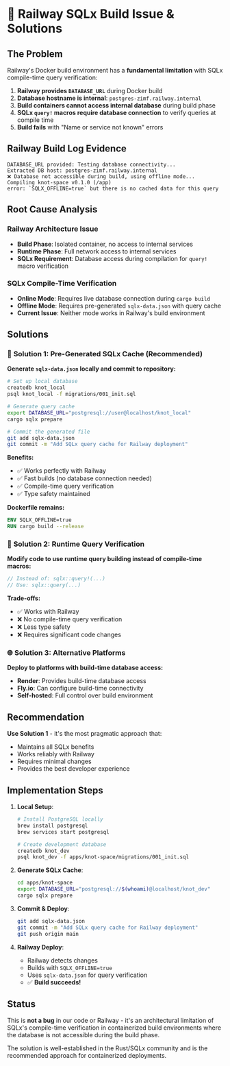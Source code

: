 # 🚂 Railway SQLx Build Issue & Solutions

## The Problem

Railway's Docker build environment has a **fundamental limitation** with SQLx compile-time query verification:

1. **Railway provides `DATABASE_URL`** during Docker build
2. **Database hostname is internal**: `postgres-zimf.railway.internal`  
3. **Build containers cannot access internal database** during build phase
4. **SQLx `query!` macros require database connection** to verify queries at compile time
5. **Build fails** with "Name or service not known" errors

## Railway Build Log Evidence

```
DATABASE_URL provided: Testing database connectivity...
Extracted DB host: postgres-zimf.railway.internal
❌ Database not accessible during build, using offline mode...
Compiling knot-space v0.1.0 (/app)
error: `SQLX_OFFLINE=true` but there is no cached data for this query
```

## Root Cause Analysis

### Railway Architecture Issue
- **Build Phase**: Isolated container, no access to internal services
- **Runtime Phase**: Full network access to internal services  
- **SQLx Requirement**: Database access during compilation for `query!` macro verification

### SQLx Compile-Time Verification
- **Online Mode**: Requires live database connection during `cargo build`
- **Offline Mode**: Requires pre-generated `sqlx-data.json` with query cache
- **Current Issue**: Neither mode works in Railway's build environment

## Solutions

### 🎯 **Solution 1: Pre-Generated SQLx Cache (Recommended)**

**Generate `sqlx-data.json` locally and commit to repository:**

```bash
# Set up local database
createdb knot_local
psql knot_local -f migrations/001_init.sql

# Generate query cache
export DATABASE_URL="postgresql://user@localhost/knot_local"
cargo sqlx prepare

# Commit the generated file
git add sqlx-data.json
git commit -m "Add SQLx query cache for Railway deployment"
```

**Benefits:**
- ✅ Works perfectly with Railway
- ✅ Fast builds (no database connection needed)
- ✅ Compile-time query verification
- ✅ Type safety maintained

**Dockerfile remains:**
```dockerfile
ENV SQLX_OFFLINE=true
RUN cargo build --release
```

### 🔧 **Solution 2: Runtime Query Verification**

**Modify code to use runtime query building instead of compile-time macros:**

```rust
// Instead of: sqlx::query!(...)
// Use: sqlx::query(...)
```

**Trade-offs:**
- ✅ Works with Railway
- ❌ No compile-time query verification  
- ❌ Less type safety
- ❌ Requires significant code changes

### 🌐 **Solution 3: Alternative Platforms**

**Deploy to platforms with build-time database access:**
- **Render**: Provides build-time database access
- **Fly.io**: Can configure build-time connectivity
- **Self-hosted**: Full control over build environment

## Recommendation

**Use Solution 1** - it's the most pragmatic approach that:
- Maintains all SQLx benefits
- Works reliably with Railway  
- Requires minimal changes
- Provides the best developer experience

## Implementation Steps

1. **Local Setup**:
   ```bash
   # Install PostgreSQL locally
   brew install postgresql
   brew services start postgresql
   
   # Create development database  
   createdb knot_dev
   psql knot_dev -f apps/knot-space/migrations/001_init.sql
   ```

2. **Generate SQLx Cache**:
   ```bash
   cd apps/knot-space
   export DATABASE_URL="postgresql://$(whoami)@localhost/knot_dev"
   cargo sqlx prepare
   ```

3. **Commit & Deploy**:
   ```bash
   git add sqlx-data.json
   git commit -m "Add SQLx query cache for Railway deployment"
   git push origin main
   ```

4. **Railway Deploy**:
   - Railway detects changes
   - Builds with `SQLX_OFFLINE=true`
   - Uses `sqlx-data.json` for query verification
   - ✅ **Build succeeds!**

## Status

This is **not a bug** in our code or Railway - it's an architectural limitation of SQLx's compile-time verification in containerized build environments where the database is not accessible during the build phase.

The solution is well-established in the Rust/SQLx community and is the recommended approach for containerized deployments.